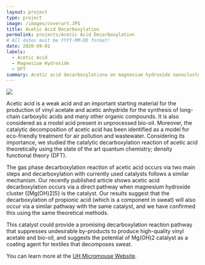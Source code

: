 ```yaml
---
layout: project
type: project
image: /images/coverart.JPG
title: Acetic Acid Decarboxylation
permalink: projects/Acetic Acid Decarboxylation
# All dates must be YYYY-MM-DD format!
date: 2020-09-01
labels:
  - Acetic Acid
  - Magnesium Hydroxide
  - DFT
summary: Acetic acid decarbozylationa on magnesium hydroxide nanoclusters using the density functional theory.
---
```


<div class="ui small rounded images">
  <img class="ui image" src="../images/coverart.JPG">
</div>

Acetic acid is a weak acid and an important starting material for the production of vinyl acetate and acetic anhydride for the synthesis of long-chain carboxylic acids and many other organic compounds. It is also considered as a model acid present in unprocessed bio-oil. Moreover, the catalytic decomposition of acetic acid has been identified as a model for eco-friendly treatment for air pollution and wastewater. Considering its importance, we studied the catalytic decarboxylation reaction of acetic acid theoretically using the state of the art quantum chemistry; density functional theory (DFT).

The gas phase decarboxylation reaction of acetic acid occurs via two main steps and decarboxylation with currently used catalysts follows a similar mechanism.  Our recently published article  shows acetic acid decarboxylation occurs via a direct pathway when magnesium hydroxide cluster {[Mg(OH)2]5} is the catalyst. Our results suggest  that the decarboxylation of propionic acid (which is a component in sweat) will also occur via  a similar pathway with the same catalyst, and  we have confirmed this using the same theoretical methods.

This catalyst could provide a promising decarboxylation reaction pathway that suppresses undesirable by-products to produce high-quality vinyl acetate and bio-oil, and suggests the potential of Mg(OH)2 catalyst as a coating agent for textiles that decomposes sweat.




You can learn more at the [UH Micromouse Website](https://doi.org/10.1007/s10853-020-05196-z).



